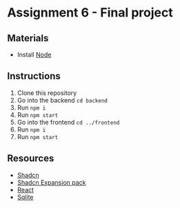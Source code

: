 # Assignment 6 - Final project

## Materials 
- Install [Node](https://nodejs.org/en)  

## Instructions
1. Clone this repository
2. Go into the backend `cd backend `
3. Run `npm i`
4. Run `npm start`
5. Go into the frontend `cd ../frontend `
6. Run `npm i`
7. Run `npm start`

## Resources
- [Shadcn](https://ui.shadcn.com/)
- [Shadcn Expansion pack](https://shadcnui-expansions.typeart.cc/)
- [React](https://react.dev/)
- [Sqlite](https://www.sqlite.org/)
